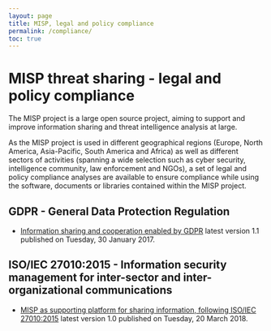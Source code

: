 ```yaml
---
layout: page
title: MISP, legal and policy compliance
permalink: /compliance/
toc: true
---
```


# MISP threat sharing - legal and policy compliance

The MISP project is a large open source project, aiming to support and improve information sharing and threat intelligence analysis at large.

As the MISP project is used in different geographical regions (Europe, North America, Asia-Pacific, South America and Africa) as well as different sectors of activities (spanning a wide selection such as cyber security, intelligence community, law enforcement and NGOs), a set of legal and policy compliance analyses are available to ensure compliance while using the software, documents or libraries contained within the MISP project.

## GDPR - General Data Protection Regulation

- [Information sharing and cooperation enabled by GDPR](/compliance/gdpr/information_sharing_and_cooperation_gdpr.html) latest version 1.1 published on Tuesday, 30 January 2017.

## ISO/IEC 27010:2015 - Information security management for inter-sector and inter-organizational communications

- [MISP as supporting platform for sharing information, following ISO/IEC 27010:2015](/compliance/ISO-IEC-27010/) latest version 1.0 published on Tuesday, 20 March 2018.

